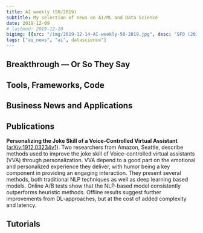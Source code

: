 ```yaml
---
title: AI weekly (50/2019)
subtitle: My selection of news on AI/ML and Data Science
date: 2019-12-09
# lastmod: 2019-12-10
bigimg: [{src: "/img/2019-12-14-AI-weekly-50-2019.jpg", desc: "SFO (2017)"}]
tags: ["ai_news", "ai", datascience"]
---
```


 
<!--more-->

## Breakthrough &mdash; Or So They Say




## Tools, Frameworks, Code

 


## Business News and Applications




## Publications

**Personalizing the Joke Skill of a Voice-Controlled Virtual Assistant** ([arXiv:1912.03234v1](https://arxiv.org/abs/1912.03234)). Two researchers from Amazon, Seattle, describe methods used to improve the joke skill of Voice-controlled virtual assistants (VVA) through personalization. VVA depend to a good part on the emotional and personalized experience they deliver, with humor being a key component in providing an engaging interaction. They present several methods, both traditional NLP techniques as well as deep learning based models. Online A/B tests show that the NLP-based model consistently outperforms heuristic methods. Offline results suggest further improvements from DL-approaches, but at the cost of added complexity and latency. 



## Tutorials

